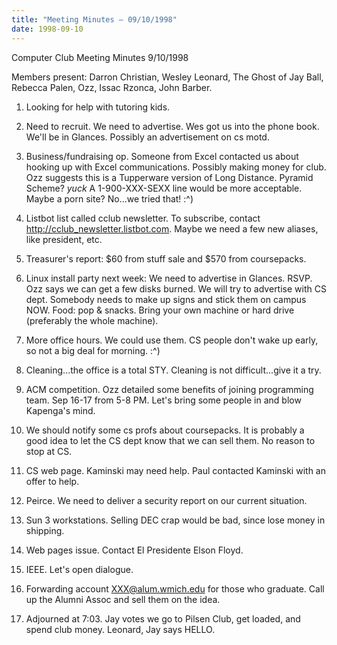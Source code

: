 ```yaml
---
title: "Meeting Minutes – 09/10/1998"
date: 1998-09-10
---
```

Computer Club Meeting Minutes 9/10/1998 </p><p>
Members present: Darron Christian, Wesley Leonard, The Ghost of Jay Ball, Rebecca Palen, Ozz, Issac Rzonca, John Barber.   </p><p>
1) Looking for help with tutoring kids.   </p><p>
2) Need to recruit.  We need to advertise.  Wes got us into the phone book. We'll be in Glances.  Possibly an advertisement on cs motd. </p><p>
3) Business/fundraising op.  Someone from Excel contacted us about hooking up with Excel communications.  Possibly making money for club.  Ozz suggests this is a Tupperware version of Long Distance.  Pyramid Scheme?  *yuck*  A 1-900-XXX-SEXX line would be more acceptable.  Maybe a porn site?  No...we tried that!  :^) </p><p>
4) Listbot list called cclub newsletter.  To subscribe, contact http://cclub_newsletter.listbot.com.  Maybe we need a few new aliases, like president, etc. </p><p>
5) Treasurer's report: $60 from stuff sale and $570 from coursepacks.   </p><p>
6) Linux install party next week:  We need to advertise in Glances. RSVP.  Ozz says we can get a few disks burned.  We will try to advertise with CS dept. Somebody needs to make up signs and stick them on campus NOW.  Food: pop & snacks.  Bring your own machine or hard drive (preferably the whole machine). </p><p>
7) More office hours.  We could use them.  CS people don't wake up early, so not a big deal for morning.  :^)   </p><p>
8) Cleaning...the office is a total STY.  Cleaning is not difficult...give it a try. </p><p>
9) ACM competition.  Ozz detailed some benefits of joining programming team. Sep 16-17 from 5-8 PM.  Let's bring some people in and blow Kapenga's mind. </p><p>
10) We should notify some cs profs about coursepacks.  It is probably a good idea to let the CS dept know that we can sell them.  No reason to stop at CS. </p><p>
11) CS web page.  Kaminski may need help.  Paul contacted Kaminski with an offer to help. </p><p>
12) Peirce.  We need to deliver a security report on our current situation. </p><p>
13) Sun 3 workstations.  Selling DEC crap would be bad, since lose money in shipping.   </p><p>
14) Web pages issue.  Contact El Presidente Elson Floyd. </p><p>
15) IEEE.  Let's open dialogue.   </p><p>
16) Forwarding account XXX@alum.wmich.edu for those who graduate.  Call up the Alumni Assoc and sell them on the idea.   </p><p>
17) Adjourned at 7:03.  Jay votes we go to Pilsen Club, get loaded, and spend club money.  Leonard, Jay says HELLO. </p><p>
</p>
